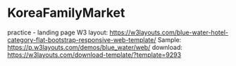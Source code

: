 # KoreaFamilyMarket
practice - landing page
W3 layout: https://w3layouts.com/blue-water-hotel-category-flat-bootstrap-responsive-web-template/
Sample: https://p.w3layouts.com/demos/blue_water/web/
download: https://w3layouts.com/download-template/?template=9293
